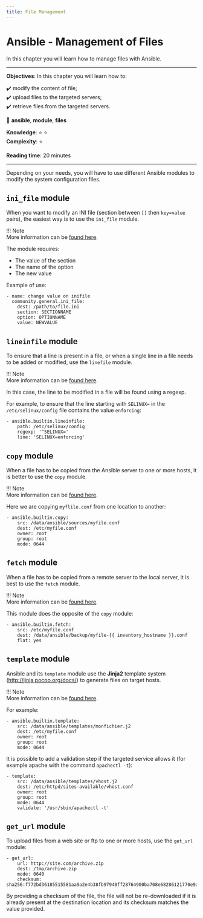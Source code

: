 ```yaml
---
title: File Management
---
```


# Ansible - Management of Files

In this chapter you will learn how to manage files with Ansible.

****

**Objectives**: In this chapter you will learn how to:

:heavy_check_mark: modify the content of file;       
:heavy_check_mark: upload files to the targeted servers;   
:heavy_check_mark: retrieve files from the targeted servers.   

:checkered_flag: **ansible**, **module**, **files**

**Knowledge**: :star: :star:     
**Complexity**: :star:

**Reading time**: 20 minutes

****

Depending on your needs, you will have to use different Ansible modules to modify the system configuration files.

## `ini_file` module

When you want to modify an INI file (section between `[]` then `key=value` pairs), the easiest way is to use the `ini_file` module.

!!! Note  
    More information can be [found here](https://docs.ansible.com/ansible/latest/collections/community/general/ini_file_module.html).

The module requires:

* The value of the section
* The name of the option
* The new value

Example of use:

```
- name: change value on inifile
  community.general.ini_file:
    dest: /path/to/file.ini
    section: SECTIONNAME
    option: OPTIONNAME
    value: NEWVALUE
```

## `lineinfile` module

To ensure that a line is present in a file, or when a single line in a file needs to be added or modified, use the `linefile` module.

!!! Note  
    More information can be [found here](https://docs.ansible.com/ansible/latest/collections/ansible/builtin/lineinfile_module.html).

In this case, the line to be modified in a file will be found using a regexp.

For example, to ensure that the line starting with `SELINUX=` in the `/etc/selinux/config` file contains the value `enforcing`:

```
- ansible.builtin.lineinfile:
    path: /etc/selinux/config
    regexp: '^SELINUX='
    line: 'SELINUX=enforcing'
```

## `copy` module

When a file has to be copied from the Ansible server to one or more hosts, it is better to use the `copy` module.

!!! Note  
    More information can be [found here](https://docs.ansible.com/ansible/latest/collections/ansible/builtin/copy_module.html).

Here we are copying `myflile.conf` from one location to another:

```
- ansible.builtin.copy:
    src: /data/ansible/sources/myfile.conf
    dest: /etc/myfile.conf
    owner: root
    group: root
    mode: 0644
```

## `fetch` module

When a file has to be copied from a remote server to the local server, it is best to use the `fetch` module.

!!! Note  
    More information can be [found here](https://docs.ansible.com/ansible/latest/collections/ansible/builtin/fetch_module.html).

This module does the opposite of the `copy` module:

```
- ansible.builtin.fetch:
    src: /etc/myfile.conf
    dest: /data/ansible/backup/myfile-{{ inventory_hostname }}.conf
    flat: yes
```

## `template` module

Ansible and its `template` module use the **Jinja2** template system (http://jinja.pocoo.org/docs/) to generate files on target hosts.

!!! Note  
    More information can be [found here](https://docs.ansible.com/ansible/latest/collections/ansible/builtin/template_module.html).

For example:

```
- ansible.builtin.template:
    src: /data/ansible/templates/monfichier.j2
    dest: /etc/myfile.conf
    owner: root
    group: root
    mode: 0644
```

It is possible to add a validation step if the targeted service allows it (for example apache with the command `apachectl -t`):

```
- template:
    src: /data/ansible/templates/vhost.j2
    dest: /etc/httpd/sites-available/vhost.conf
    owner: root
    group: root
    mode: 0644
    validate: '/usr/sbin/apachectl -t'
```

## `get_url` module

To upload files from a web site or ftp to one or more hosts, use the `get_url` module:

```
- get_url:
    url: http://site.com/archive.zip
    dest: /tmp/archive.zip
    mode: 0640
    checksum: sha256:f772bd36185515581aa9a2e4b38fb97940ff28764900ba708e68286121770e9a
```

By providing a checksum of the file, the file will not be re-downloaded if it is already present at the destination location and its checksum matches the value provided.
